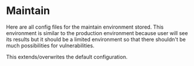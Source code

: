 # Maintain

Here are all config files for the maintain environment stored. This environment is similar to the production environment because user will see its results but it should be a limited environment so that there shouldn't be much possibilities for vulnerabilities.

This extends/overwrites the default configuration.
